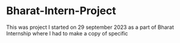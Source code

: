 # Bharat-Intern-Project
This was project I started on 29 september 2023 as a part of Bharat Internship where I had to make a copy of specific 
